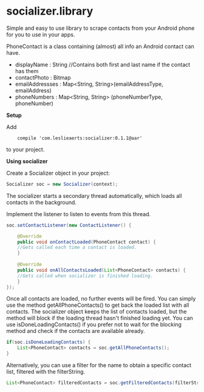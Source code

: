 socializer.library
==============

Simple and easy to use library to scrape contacts from your Android phone for you to use in your apps.

PhoneContact is a class containing (almost) all info an Android contact can have.
* displayName : String //Contains both first and last name if the contact has them
* contactPhoto : Bitmap
* emailAddressses : Map<String, String>(emailAddressType, emailAddress)
* phoneNumbers : Map<String, String> (phoneNumberType, phoneNumber)

<b>Setup</b>

Add
```
    compile 'com.leslieaerts:socializer:0.1.1@aar'
```
to your project.

<b>Using socializer</b>

Create a Socializer object in your project:
```java
Socializer soc = new Socializer(context);
``` 

The socializer starts a secondary thread automatically, which loads all contacts in the background.

Implement the listener to listen to events from this thread.

```java	
soc.setContactListener(new ContactListener() {

	@Override
	public void onContactLoaded(PhoneContact contact) {
	//Gets called each time a contact is loaded.
	}
		
	@Override
	public void onAllContactsLoaded(List<PhoneContact> contacts) {
	//Gets called when socializer is finished loading.
	}
});
```

Once all contacts are loaded, no further events will be fired. You can simply use the method getAllPhoneContacts() to get back the loaded list with all contacts. The socializer object keeps the list of contacts loaded, but the method will block if the loading thread hasn't finished loading yet. You can use isDoneLoadingContacts() if you prefer not to wait for the blocking method and check if the contacts are available already.

```java	
if(soc.isDoneLoadingContacts) {
	List<PhoneContact> contacts = soc.getAllPhoneContacts();
}
``` 
Alternatively, you can use a filter for the name to obtain a specific contact list, filtered with the filterString.
```java	
List<PhoneContact> filteredContacts = soc.getFilteredContacts(filterString);
```

